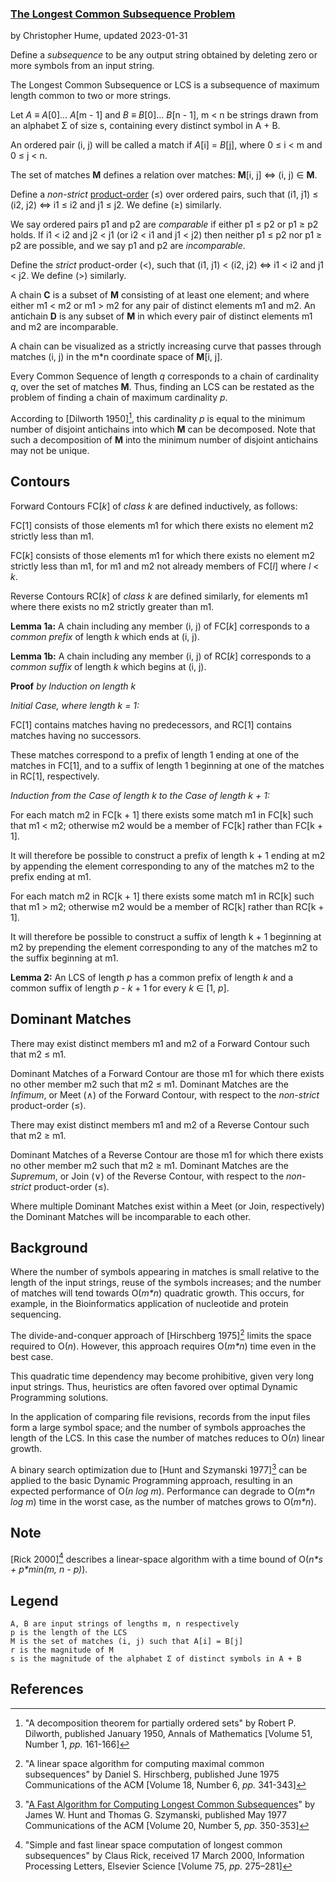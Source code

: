 ### [The Longest Common Subsequence Problem](http://en.wikipedia.org/wiki/Longest_common_subsequence_problem)
by Christopher Hume, updated 2023-01-31

Define a *subsequence* to be any output string obtained by deleting zero or more symbols from an input string.

The Longest Common Subsequence or LCS is a subsequence of maximum length common to two or more strings.

Let *A* &equiv; *A*[0]&hellip; *A*[m - 1] and *B* &equiv; *B*[0]&hellip; *B*[n - 1], m &lt; n be strings drawn from an alphabet &Sigma; of size s, containing every distinct symbol in A + B.

An ordered pair (i, j) will be called a match if *A*[i] = *B*[j], where 0 &le; i &lt; m and 0 &le; j &lt; n.

The set of matches **M** defines a relation over matches: **M**[i, j] &hArr; (i, j) &isin; **M**.

Define a *non-strict* [product-order](https://en.wikipedia.org/wiki/Product_order) (&le;) over ordered pairs, such that (i1, j1) &le; (i2, j2) &hArr; i1 &le; i2 and j1 &le; j2.  We define (&ge;) similarly.

We say ordered pairs p1 and p2 are *comparable* if either p1 &le; p2 or p1 &ge; p2 holds.  If i1 &lt; i2 and j2 &lt; j1 (or i2 &lt; i1 and j1 &lt; j2) then neither p1 &le; p2 nor p1 &ge; p2 are possible, and we say p1 and p2 are *incomparable*.

Define the *strict* product-order (&lt;), such that (i1, j1) &lt; (i2, j2) &hArr; i1 &lt; i2 and j1 &lt; j2.  We define (&gt;) similarly.

A chain **C** is a subset of **M** consisting of at least one element; and where either m1 &lt; m2 or m1 &gt; m2 for any pair of distinct elements m1 and m2.  An antichain **D** is any subset of **M** in which every pair of distinct elements m1 and m2 are incomparable.

A chain can be visualized as a strictly increasing curve that passes through matches (i, j) in the m\*n coordinate space of **M**[i, j].

Every Common Sequence of length *q* corresponds to a chain of cardinality *q*, over the set of matches **M**.  Thus, finding an LCS can be restated as the problem of finding a chain of maximum cardinality *p*.

According to [Dilworth 1950][^1], this cardinality *p* is equal to the minimum number of disjoint antichains into which **M** can be decomposed.  Note that such a decomposition of **M** into the minimum number of disjoint antichains may not be unique.

## Contours

Forward Contours FC[*k*] of *class k* are defined inductively, as follows:

FC[1] consists of those elements m1 for which there exists no element m2 strictly less than m1.

FC[*k*] consists of those elements m1 for which there exists no element m2 strictly less than m1, for m1 and m2 not already members of FC[*l*] where *l* &lt; *k*.

Reverse Contours RC[*k*] of *class k* are defined similarly, for elements m1 where there exists no m2 strictly greater than m1.

**Lemma 1a:** A chain including any member (i, j) of FC[*k*] corresponds to a *common prefix* of length *k* which ends at (i, j).

**Lemma 1b:** A chain including any member (i, j) of RC[*k*] corresponds to a *common suffix* of length *k* which begins at (i, j).

**Proof** *by Induction on length k*

*Initial Case, where length k = 1:*

FC[1] contains matches having no predecessors, and RC[1] contains matches having no successors.

These matches correspond to a prefix of length 1 ending at one of the matches in FC[1], and to a suffix of length 1 beginning at one of the matches in RC[1], respectively.

*Induction from the Case of length k to the Case of length k + 1:*

For each match m2 in FC[k + 1] there exists some match m1 in FC[k] such that m1 &lt; m2; otherwise m2 would be a member of FC[k] rather than FC[k + 1].

It will therefore be possible to construct a prefix of length k + 1 ending at m2 by appending the element corresponding to any of the matches m2 to the prefix ending at m1.

For each match m2 in RC[k + 1] there exists some match m1 in RC[k] such that m1 &gt; m2; otherwise m2 would be a member of RC[k] rather than RC[k + 1].

It will therefore be possible to construct a suffix of length k + 1 beginning at m2 by prepending the element corresponding to any of the matches m2 to the suffix beginning at m1.

**Lemma 2:** An LCS of length *p* has a common prefix of length *k* and a common suffix of length *p* - *k* + 1 for every *k* &isin; [1, *p*].

## Dominant Matches

There may exist distinct members m1 and m2 of a Forward Contour such that m2 &le; m1.

Dominant Matches of a Forward Contour are those m1 for which there exists no other member m2 such that m2 &le; m1.  Dominant Matches are the *Infimum*, or Meet (&and;) of the Forward Contour, with respect to the *non-strict* product-order (&le;).

There may exist distinct members m1 and m2 of a Reverse Contour such that m2 &ge; m1.

Dominant Matches of a Reverse Contour are those m1 for which there exists no other member m2 such that m2 &ge; m1.  Dominant Matches are the *Supremum*, or  Join (&or;) of the Reverse Contour, with respect to the *non-strict* product-order (&le;).

Where multiple Dominant Matches exist within a Meet (or Join, respectively) the Dominant Matches will be incomparable to each other.

## Background

Where the number of symbols appearing in matches is small relative to the length of the input strings, reuse of the symbols increases; and the number of matches will tend towards O(*m\*n*) quadratic growth.  This occurs, for example, in the Bioinformatics application of nucleotide and protein sequencing.

The divide-and-conquer approach of [Hirschberg 1975][^3] limits the space required to O(*n*).  However, this approach requires O(*m\*n*) time even in the best case.

This quadratic time dependency may become prohibitive, given very long input strings.  Thus, heuristics are often favored over optimal Dynamic Programming solutions.

In the application of comparing file revisions, records from the input files form a large symbol space; and the number of symbols approaches the length of the LCS.  In this case the number of matches reduces to O(*n*) linear growth.

A binary search optimization due to [Hunt and Szymanski 1977][^5] can be applied to the basic Dynamic Programming approach, resulting in an expected performance of O(*n log m*).  Performance can degrade to O(*m\*n log m*) time in the worst case, as the number of matches grows to O(*m\*n*).

## Note

[Rick 2000][^6] describes a linear-space algorithm with a time bound of O(*n\*s + p\*min(m, n - p)*).

## Legend

    A, B are input strings of lengths m, n respectively
    p is the length of the LCS
    M is the set of matches (i, j) such that A[i] = B[j]
    r is the magnitude of M
    s is the magnitude of the alphabet Σ of distinct symbols in A + B

## References

[^1]: "A decomposition theorem for partially ordered sets"
by Robert P. Dilworth, published January 1950,
Annals of Mathematics [Volume 51, Number 1, *pp.* 161-166]

[^2]: "A New Practical Linear Space Algorithm for the Longest Common
Subsequence Problem" by Heiko Goeman and Michael Clausen,
published 2002, Kybernetika [Volume 38, Issue 1, *pp.* 45-66]

[^3]: "A linear space algorithm for computing maximal common subsequences"
by Daniel S. Hirschberg, published June 1975
Communications of the ACM [Volume 18, Number 6, *pp.* 341-343]

[^4]: "An Algorithm for Differential File Comparison"
by James W. Hunt and M. Douglas McIlroy, June 1976
Computing Science Technical Report, Bell Laboratories 41

[^5]: "[A Fast Algorithm for Computing Longest Common Subsequences](http:www.cs.bgu.ac.il/~dpaa111/wiki.files/HuntSzymanski.pdf)"
by James W. Hunt and Thomas G. Szymanski, published May 1977
Communications of the ACM [Volume 20, Number 5, *pp.* 350-353]

[^6]: "Simple and fast linear space computation of longest common subsequences"
by Claus Rick, received 17 March 2000, Information Processing Letters,
Elsevier Science [Volume 75, *pp.* 275–281]
